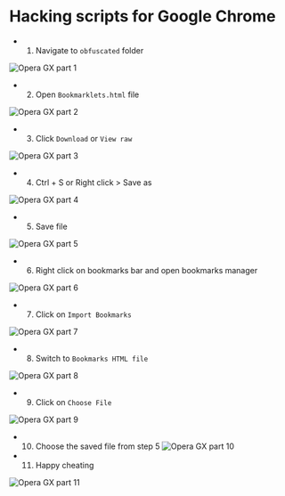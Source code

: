 # Hacking scripts for Google Chrome

* 1. Navigate to `obfuscated` folder

![Opera GX part 1](/tutorial/operagx/part%20(1).png)

* 2. Open `Bookmarklets.html` file

![Opera GX part 2](/tutorial/operagx/part%20(2).png)

* 3. Click `Download` or `View raw`

![Opera GX part 3](/tutorial/operagx/part%20(3).png)

* 4. Ctrl + S or Right click > Save as

![Opera GX part 4](/tutorial/operagx/part%20(4).png)

* 5. Save file

![Opera GX part 5](/tutorial/operagx/part%20(5).png)

* 6. Right click on bookmarks bar and open bookmarks manager

![Opera GX part 6](/tutorial/operagx/part%20(6).png)

* 7. Click on `Import Bookmarks`

![Opera GX part 7](/tutorial/operagx/part%20(7).png)

* 8. Switch to `Bookmarks HTML file`

![Opera GX part 8](/tutorial/operagx/part%20(8).png)

* 9. Click on `Choose File`

![Opera GX part 9](/tutorial/operagx/part%20(9).png)

* 10. Choose the saved file from step 5
![Opera GX part 10](/tutorial/operagx/part%20(10).png)

* 11. Happy cheating

![Opera GX part 11](/tutorial/operagx/part%20(11).png)
